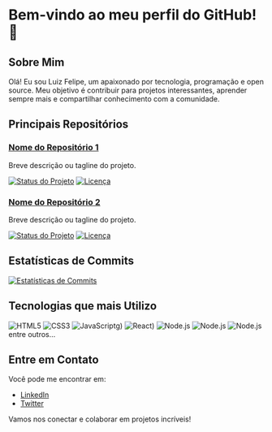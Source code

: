 # Bem-vindo ao meu perfil do GitHub! 👋

## Sobre Mim
Olá! Eu sou Luiz Felipe, um apaixonado por tecnologia, programação e open source. Meu objetivo é contribuir para projetos interessantes, aprender sempre mais e compartilhar conhecimento com a comunidade.

## Principais Repositórios

### [Nome do Repositório 1](link_para_o_repositório)
Breve descrição ou tagline do projeto.

[![Status do Projeto](badge_do_status)](link_para_o_projeto)
[![Licença](badge_da_licença)](link_para_a_licença)

### [Nome do Repositório 2](link_para_o_repositório)
Breve descrição ou tagline do projeto.

[![Status do Projeto](badge_do_status)](link_para_o_projeto)
[![Licença](badge_da_licença)](link_para_a_licença)

## Estatísticas de Commits
[![Estatísticas de Commits](link_para_o_gráfico_de_commits)](link_para_o_perfil_no_GitHub)

## Tecnologias que mais Utilizo
![HTML5](https://img.shields.io/badge/PHP-777BB4?style=for-the-badge&logo=php&logoColor=white)
![CSS3](https://img.shields.io/badge/JavaScript-F7DF1E?style=for-the-badge&logo=javascript&logoColor=black)
![JavaScript](https://img.shields.io/badge/TypeScript-007ACC?style=for-the-badge&logo=typescript&logoColor=white)g)
![React](https://img.shields.io/badge/HTML5-E34F26?style=for-the-badge&logo=html5&logoColor=white))
![Node.js](https://img.shields.io/badge/CSS3-1572B6?style=for-the-badge&logo=css3&logoColor=white)
![Node.js](https://img.shields.io/badge/Bootstrap-563D7C?style=for-the-badge&logo=bootstrap&logoColor=white)
![Node.js](https://img.shields.io/badge/MySQL-00000F?style=for-the-badge&logo=mysql&logoColor=white)
entre outros...

## Entre em Contato
Você pode me encontrar em:
- [LinkedIn](link_para_o_seu_perfil_no_LinkedIn)
- [Twitter](link_para_o_seu_perfil_no_Twitter)

Vamos nos conectar e colaborar em projetos incríveis!
